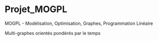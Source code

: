 # Projet_MOGPL
MOGPL - Modélisation, Optimisation, Graphes, Programmation Linéaire

Multi-graphes orientés pondérés par le temps
